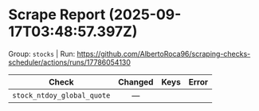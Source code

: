 # Scrape Report (2025-09-17T03:48:57.397Z)

Group: `stocks`  |  Run: https://github.com/AlbertoRoca96/scraping-checks-scheduler/actions/runs/17786054130

| Check | Changed | Keys | Error |
|---|:---:|:--|:--|
| `stock_ntdoy_global_quote` | — |  |  |
